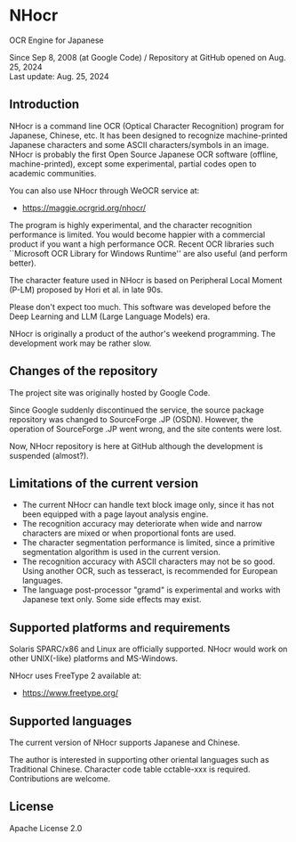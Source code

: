 # NHocr

OCR Engine for Japanese

Since Sep 8, 2008 (at Google Code) / Repository at GitHub opened on Aug. 25, 2024  
Last update: Aug. 25, 2024

## Introduction
NHocr is a command line OCR (Optical Character Recognition) program for Japanese, Chinese, etc. It has been designed to recognize machine-printed Japanese characters and some ASCII characters/symbols in an image.
NHocr is probably the first Open Source Japanese OCR software (offline, machine-printed), except some experimental, partial codes open to academic communities.

You can also use NHocr through WeOCR service at:
 * https://maggie.ocrgrid.org/nhocr/

The program is highly experimental, and the character recognition performance is limited.
You would become happier with a commercial product if you want a high performance OCR.
Recent OCR libraries such ``Microsoft OCR Library for Windows Runtime''
are also useful (and perform better).

The character feature used in NHocr is based on Peripheral Local Moment (P-LM) proposed by Hori et al. in late 90s.

Please don't expect too much.
This software was developed before the Deep Learning 
and LLM (Large Language Models) era. 

NHocr is originally a product of the author's weekend programming. The development work may be rather slow.


## Changes of the repository

The project site was originally hosted by Google Code.

Since Google suddenly discontinued the service, 
the source package repository was changed to SourceForge .JP (OSDN).
However, the operation of SourceForge .JP went wrong, and the site
contents were lost.

Now, NHocr repository is here at GitHub 
although the development is suspended (almost?).


## Limitations of the current version

 * The current NHocr can handle text block image only, since it has not been equipped with a page layout analysis engine.
 * The recognition accuracy may deteriorate when wide and narrow characters are mixed or when proportional fonts are used.
 * The character segmentation performance is limited, since a primitive segmentation algorithm is used in the current version.
 * The recognition accuracy with ASCII characters may not be so good. Using another OCR, such as tesseract, is recommended for European languages.
 * The language post-processor "gramd" is experimental and works with Japanese text only. Some side effects may exist.



## Supported platforms and requirements
Solaris SPARC/x86 and Linux are officially supported.
NHocr would work on other UNIX(-like) platforms and MS-Windows.

NHocr uses FreeType 2 available at:
 * https://www.freetype.org/

## Supported languages
The current version of NHocr supports Japanese and Chinese.

The author is interested in supporting other oriental languages such as Traditional Chinese. Character code table cctable-xxx is required. Contributions are welcome.

## License
Apache License 2.0

